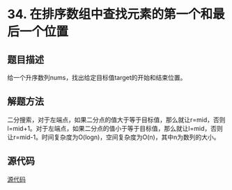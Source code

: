 # 34. 在排序数组中查找元素的第一个和最后一个位置

## 题目描述

给一个升序数列nums，找出给定目标值target的开始和结束位置。

## 解题方法

二分搜索，对于左端点，如果二分点的值大于等于目标值，那么就让r=mid，否则l=mid+1。对于左端点，如果二分点的值小于等于目标值，那么就让l=mid，否则让r=mid-1。时间复杂度为O(logn)，空间复杂度为O(n)，其中n为数列的大小。

## 源代码

[源代码](../src/34-find-first-and-last-position-of-element-in-sorted-array.cpp)
